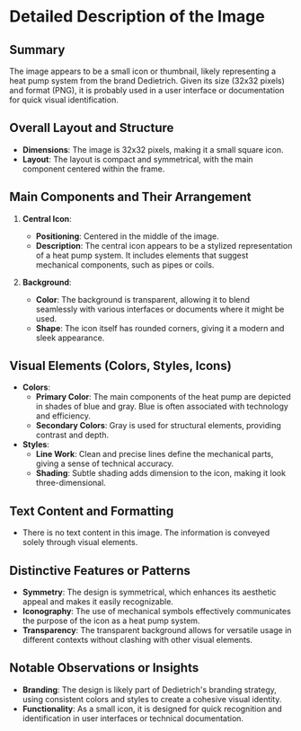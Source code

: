 # Detailed Description of the Image

## Summary
The image appears to be a small icon or thumbnail, likely representing a heat pump system from the brand Dedietrich. Given its size (32x32 pixels) and format (PNG), it is probably used in a user interface or documentation for quick visual identification.

## Overall Layout and Structure

- **Dimensions**: The image is 32x32 pixels, making it a small square icon.
- **Layout**: The layout is compact and symmetrical, with the main component centered within the frame.

## Main Components and Their Arrangement

1. **Central Icon**:
   - **Positioning**: Centered in the middle of the image.
   - **Description**: The central icon appears to be a stylized representation of a heat pump system. It includes elements that suggest mechanical components, such as pipes or coils.

2. **Background**:
   - **Color**: The background is transparent, allowing it to blend seamlessly with various interfaces or documents where it might be used.
   - **Shape**: The icon itself has rounded corners, giving it a modern and sleek appearance.

## Visual Elements (Colors, Styles, Icons)

- **Colors**:
  - **Primary Color**: The main components of the heat pump are depicted in shades of blue and gray. Blue is often associated with technology and efficiency.
  - **Secondary Colors**: Gray is used for structural elements, providing contrast and depth.
- **Styles**:
  - **Line Work**: Clean and precise lines define the mechanical parts, giving a sense of technical accuracy.
  - **Shading**: Subtle shading adds dimension to the icon, making it look three-dimensional.

## Text Content and Formatting

- There is no text content in this image. The information is conveyed solely through visual elements.

## Distinctive Features or Patterns

- **Symmetry**: The design is symmetrical, which enhances its aesthetic appeal and makes it easily recognizable.
- **Iconography**: The use of mechanical symbols effectively communicates the purpose of the icon as a heat pump system.
- **Transparency**: The transparent background allows for versatile usage in different contexts without clashing with other visual elements.

## Notable Observations or Insights

- **Branding**: The design is likely part of Dedietrich's branding strategy, using consistent colors and styles to create a cohesive visual identity.
- **Functionality**: As a small icon, it is designed for quick recognition and identification in user interfaces or technical documentation.